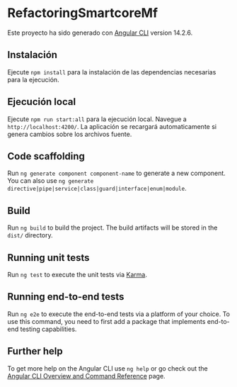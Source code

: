 # RefactoringSmartcoreMf

Este proyecto ha sido generado con [Angular CLI](https://github.com/angular/angular-cli) version 14.2.6.

## Instalación

Ejecute `npm install` para la instalación de las dependencias necesarias para la ejecución.

## Ejecución local

Ejecute `npm run start:all` para la ejecución local. Navegue a `http://localhost:4200/`. La aplicación se recargará automaticamente si genera cambios sobre los archivos fuente.

## Code scaffolding

Run `ng generate component component-name` to generate a new component. You can also use `ng generate directive|pipe|service|class|guard|interface|enum|module`.

## Build

Run `ng build` to build the project. The build artifacts will be stored in the `dist/` directory.

## Running unit tests

Run `ng test` to execute the unit tests via [Karma](https://karma-runner.github.io).

## Running end-to-end tests

Run `ng e2e` to execute the end-to-end tests via a platform of your choice. To use this command, you need to first add a package that implements end-to-end testing capabilities.

## Further help

To get more help on the Angular CLI use `ng help` or go check out the [Angular CLI Overview and Command Reference](https://angular.io/cli) page.
